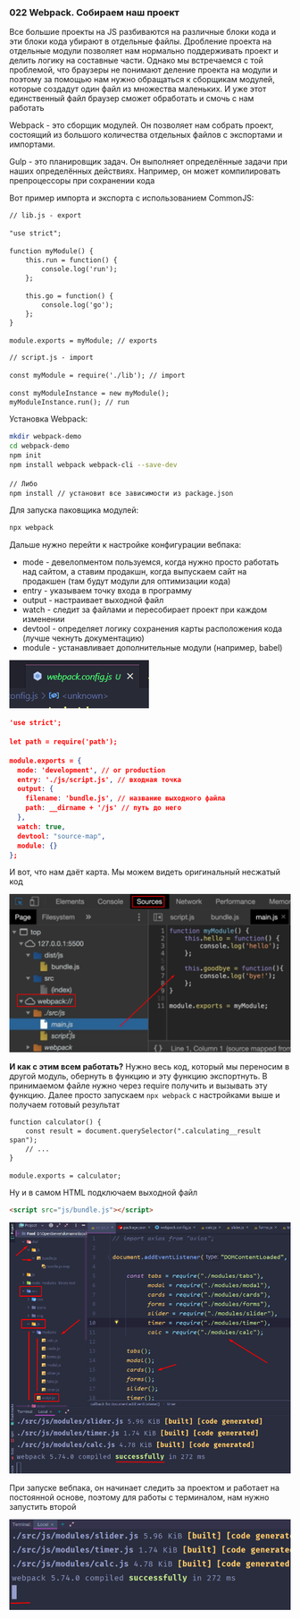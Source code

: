 ### **022 Webpack. Собираем наш проект**

Все большие проекты на JS разбиваются на различные блоки кода и эти блоки кода убирают в отдельные файлы. Дробление проекта на отдельные модули позволяет нам нормально поддерживать проект и делить логику на составные части. 
Однако мы встречаемся с той проблемой, что браузеры не понимают деление проекта на модули и поэтому за помощью нам нужно обращаться к сборщикам модулей, которые создадут один файл из множества маленьких. И уже этот единственный файл браузер сможет обработать и смочь с нам работать 

Webpack - это сборщик модулей. Он позволяет нам собрать проект, состоящий из большого количества отдельных файлов с экспортами и импортами.

Gulp - это планировщик задач. Он выполняет определённые задачи при наших определённых действиях. Например, он может компилировать препроцессоры при сохранении кода

Вот пример импорта и экспорта с использованием CommonJS:

```JS
// lib.js - export

"use strict";

function myModule() {
    this.run = function() {
        console.log('run');
    };

    this.go = function() {
        console.log('go');
    };
}

module.exports = myModule; // exports
```
```JS
// script.js - import

const myModule = require('./lib'); // import

const myModuleInstance = new myModule();
myModuleInstance.run(); // run
```

Установка Webpack:

```bash
mkdir webpack-demo
cd webpack-demo
npm init
npm install webpack webpack-cli --save-dev

// Либо
npm install // установит все зависимости из package.json
```

Для запуска паковщика модулей:

```bash
npx webpack
```

Дальше нужно перейти к настройке конфигурации вебпака:
- mode - девелопментом пользуемся, когда нужно просто работать над сайтом, а ставим продакшн, когда выпускаем сайт на продакшен (там будут модули для оптимизации кода)
- entry - указываем точку входа в программу
- output - настраивает выходной файл
- watch - следит за файлами и пересобирает проект при каждом изменении
- devtool - определяет логику сохранения карты расположения кода (лучше чекнуть документацию)
- module - устанавливает дополнительные модули (например, babel)

![](_png/Pasted%20image%2020220927120216.png)
```JSON
'use strict';

let path = require('path');

module.exports = {
  mode: 'development', // or production
  entry: './js/script.js', // входная точка
  output: {
    filename: 'bundle.js', // название выходного файла
    path: __dirname + '/js' // путь до него
  },
  watch: true,
  devtool: "source-map",
  module: {}
};
```

И вот, что нам даёт карта. Мы можем видеть оригинальный несжатый код

![](_png/Pasted%20image%2020220927121943.png)

**И как с этим всем работать?**
Нужно весь код, который мы переносим в другой модуль, обернуть в функцию и эту функцию экспортнуть.
В принимаемом файле нужно через require получить и вызывать эту функцию.
Далее просто запускаем `npx webpack` с настройками выше и получаем готовый результат

```JS
function calculator() {  
    const result = document.querySelector(".calculating__result span");
    // ...
}  
  
module.exports = calculator;
```
Ну и в самом HTML подключаем выходной файл
```HTML
<script src="js/bundle.js"></script>
```
![](_png/Pasted%20image%2020220927134037.png)

При запуске вебпака, он начинает следить за проектом и работает на постоянной основе, поэтому для работы с терминалом, нам нужно запустить второй

![](_png/Pasted%20image%2020220927135226.png)